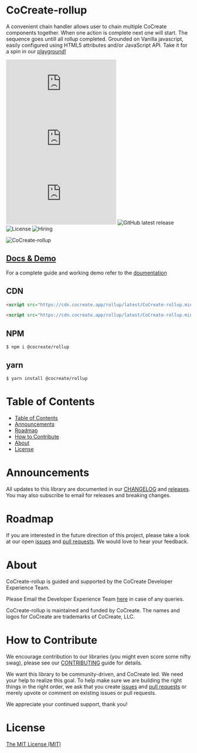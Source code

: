 # CoCreate-rollup

A convenient chain handler allows user to chain multiple CoCreate components together. When one action is complete next one will start. The sequence goes untill all rollup completed. Grounded on Vanilla javascript, easily configured using HTML5 attributes and/or JavaScript API. Take it for a spin in our [playground!](https://cocreate.app/docs/rollup)

![minified](https://img.badgesize.io/https://cdn.cocreate.app/rollup/latest/CoCreate-rollup.min.js?style=flat-square&label=minified&color=orange)
![gzip](https://img.badgesize.io/https://cdn.cocreate.app/rollup/latest/CoCreate-rollup.min.js?compression=gzip&style=flat-square&label=gzip&color=yellow)
![brotli](https://img.badgesize.io/https://cdn.cocreate.app/rollup/latest/CoCreate-rollup.min.js?compression=brotli&style=flat-square&label=brotli)
![GitHub latest release](https://img.shields.io/github/v/release/CoCreate-app/CoCreate-action?style=flat-square)
![License](https://img.shields.io/github/license/CoCreate-app/CoCreate-action?style=flat-square)
![Hiring](https://img.shields.io/static/v1?style=flat-square&label=&message=Hiring&color=blueviolet)

![CoCreate-rollup](https://cdn.cocreate.app/docs/CoCreate-rollup.gif)

## [Docs & Demo](https://cocreate.app/docs/rollup)

For a complete guide and working demo refer to the [doumentation](https://cocreate.app/docs/rollup)

## CDN

```html
<script src="https://cdn.cocreate.app/rollup/latest/CoCreate-rollup.min.js"></script>
```

```html
<script src="https://cdn.cocreate.app/rollup/latest/CoCreate-rollup.min.css"></script>
```

## NPM

```shell
$ npm i @cocreate/rollup
```

## yarn

```shell
$ yarn install @cocreate/rollup
```

# Table of Contents

-   [Table of Contents](#table-of-contents)
-   [Announcements](#announcements)
-   [Roadmap](#roadmap)
-   [How to Contribute](#how-to-contribute)
-   [About](#about)
-   [License](#license)

<a name="announcements"></a>

# Announcements

All updates to this library are documented in our [CHANGELOG](https://github.com/CoCreate-app/CoCreate-rollup/blob/master/CHANGELOG.md) and [releases](https://github.com/CoCreate-app/CoCreate-rollup/releases). You may also subscribe to email for releases and breaking changes.

<a name="roadmap"></a>

# Roadmap

If you are interested in the future direction of this project, please take a look at our open [issues](https://github.com/CoCreate-app/CoCreate-rollup/issues) and [pull requests](https://github.com/CoCreate-app/CoCreate-rollup/pulls). We would love to hear your feedback.

<a name="about"></a>

# About

CoCreate-rollup is guided and supported by the CoCreate Developer Experience Team.

Please Email the Developer Experience Team [here](mailto:develop@cocreate.app) in case of any queries.

CoCreate-rollup is maintained and funded by CoCreate. The names and logos for CoCreate are trademarks of CoCreate, LLC.

<a name="contribute"></a>

# How to Contribute

We encourage contribution to our libraries (you might even score some nifty swag), please see our [CONTRIBUTING](https://github.com/CoCreate-app/CoCreate-rollup/blob/master/CONTRIBUTING.md) guide for details.

We want this library to be community-driven, and CoCreate led. We need your help to realize this goal. To help make sure we are building the right things in the right order, we ask that you create [issues](https://github.com/CoCreate-app/CoCreate-rollup/issues) and [pull requests](https://github.com/CoCreate-app/CoCreate-rollup/pulls) or merely upvote or comment on existing issues or pull requests.

We appreciate your continued support, thank you!

<a name="license"></a>

# License

[The MIT License (MIT)](https://github.com/CoCreate-app/CoCreate-rollup/blob/master/LICENSE)
